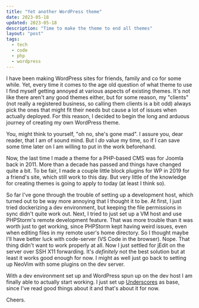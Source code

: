 ```yaml
---
title: "Yet another WordPress theme"
date: 2023-05-18
updated: 2023-05-18
description: "Time to make the theme to end all themes"
layout: "post"
tags:
  - tech
  - code
  - php
  - wordpress
---
```


I have been making WordPress sites for friends, family and co for some while.
Yet, every time it comes to the age old question of what theme to use I find myself getting annoyed at various aspects of existing themes.
It's not like there aren't any good themes either, but for some reason, my "clients" (not really a registered business, so calling them clients is a bit odd) always pick the ones that might fit their needs but cause a lot of issues when actually deployed.
For this reason, I decided to begin the long and arduous journey of creating my own WordPress theme.

You, might think to yourself, "oh no, she's gone mad".
I assure you, dear reader, that I am of sound mind.
But I *do* value my time, so if I can save some time later on I am willing to put in the work beforehand.

Now, the last time I made a theme for a PHP-based CMS was for Joomla back in 2011.
More than a decade has passed and things have changed quite a bit.
To be fair, I made a couple little block plugins for WP in 2019 for a friend's site, which still work to this day.
But very little of the knowledge for creating themes is going to apply to today (at least I think so).

So far I've gone through the trouble of setting up a development host, which turned out to be way more annoying that I thought it to be.
At first, I just tried dockerizing a dev environment, but keeping the file permissions in sync didn't quite work out.
Next, I tried to just set up a VM host and use PHPStorm's remote development feature.
That was more trouble than it was worth just to get working, since PHPStorm kept having weird issues, even when editing files in my remote user's home directory.
So I thought maybe I'll have better luck with code-server (VS Code in the browser).
Nope.
That thing didn't want to work properly at all.
Now I just settled for jEdit on the server over SSH X11 forwarding.
It's *definitely* not the best solution but at least it works good enough for now.
I might as well just go back to setting up NeoVim with some plugins on the dev server.

With a dev environment set up and WordPress spun up on the dev host I am finally able to actually start working.
I just set up [Underscores](https://underscores.me/) as base, since I've read good things about it and that's about it for now.

Cheers.
